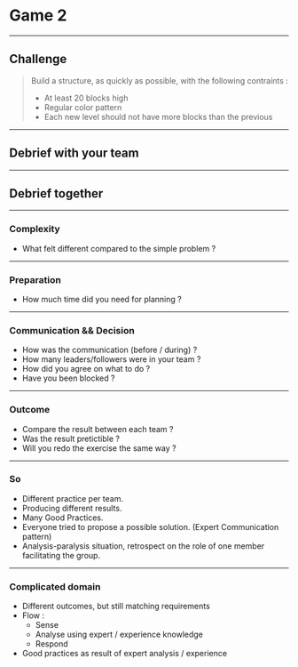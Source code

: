 # Game 2

----------

## Challenge

> Build a structure, as quickly as possible, with the following contraints :
> - At least 20 blocks high
> - Regular color pattern
> - Each new level should not have more blocks than the previous

----------

## Debrief with your team

----------

## Debrief together

----------

### Complexity

- What felt different compared to the simple problem ? <!-- .element: class="fragment" -->

----------

### Preparation

- How much time did you need for planning ? <!-- .element: class="fragment" -->

----------

### Communication && Decision

- How was the communication (before / during) ? <!-- .element: class="fragment" -->
- How many leaders/followers were in your team ?  <!-- .element: class="fragment" -->
- How did you agree on what to do ? <!-- .element: class="fragment" -->
- Have you been blocked ? <!-- .element: class="fragment" -->

----------

### Outcome

- Compare the result between each team ? <!-- .element: class="fragment" -->
- Was the result pretictible ? <!-- .element: class="fragment" -->
- Will you redo the exercise the same way ? <!-- .element: class="fragment" -->

----------

### So

- Different practice per team. <!-- .element: class="fragment" -->
- Producing different results. <!-- .element: class="fragment" -->
- Many Good Practices. <!-- .element: class="fragment" -->
- Everyone tried to propose a possible solution. (Expert Communication pattern) <!-- .element: class="fragment" -->
- Analysis-paralysis situation, retrospect on the role of one member facilitating the group. <!-- .element: class="fragment" -->

----------

### Complicated domain

- Different outcomes, but still matching requirements <!-- .element: class="fragment" -->
- Flow : <!-- .element: class="fragment" -->
  - Sense <!-- .element: class="fragment" -->
  - Analyse using expert / experience knowledge <!-- .element: class="fragment" -->
  - Respond <!-- .element: class="fragment" -->
- Good practices as result of expert analysis / experience <!-- .element: class="fragment" -->
